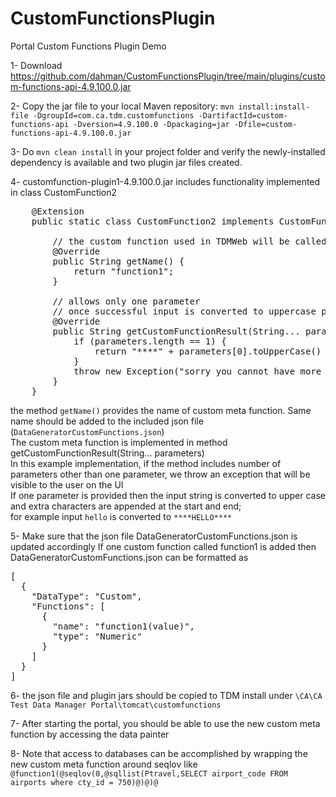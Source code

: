 # CustomFunctionsPlugin
Portal Custom Functions Plugin Demo

1- Download https://github.com/dahman/CustomFunctionsPlugin/tree/main/plugins/custom-functions-api-4.9.100.0.jar

2- Copy the jar file to your local Maven repository:
`mvn install:install-file -DgroupId=com.ca.tdm.customfunctions -DartifactId=custom-functions-api -Dversion=4.9.100.0 -Dpackaging=jar -Dfile=custom-functions-api-4.9.100.0.jar`

3- Do `mvn clean install` in your project folder and verify the newly-installed dependency is available and two plugin jar files created.

4- customfunction-plugin1-4.9.100.0.jar includes functionality implemented in class CustomFunction2

<pre>
    @Extension  
    public static class CustomFunction2 implements CustomFunctionRetriever {  
  
        // the custom function used in TDMWeb will be called function1  
        @Override  
        public String getName() {  
            return "function1";  
        }  
  
        // allows only one parameter  
        // once successful input is converted to uppercase padded with **** on both sides  
        @Override  
        public String getCustomFunctionResult(String... parameters) throws Exception {  
            if (parameters.length == 1) {  
                return "****" + parameters[0].toUpperCase() + "****";  
            }  
            throw new Exception("sorry you cannot have more than one parameter from plugin");  
        }  
    }  
</pre>
the method `getName()` provides the name of custom meta function. Same name should be added to the included json file (`DataGeneratorCustomFunctions.json`)  
The custom meta function is implemented in method getCustomFunctionResult(String... parameters)  
In this example implementation, if the method includes number of parameters other than one parameter, we throw an exception that will be visible to the user on the UI  
If one parameter is provided then the input string is converted to upper case and extra characters are appended at the start and end;   
for example input `hello` is converted to `****HELLO****`  
  
5- Make sure that the json file DataGeneratorCustomFunctions.json is updated accordingly
If one custom function called function1 is added then DataGeneratorCustomFunctions.json can be formatted as  
<pre>
[  
  {  
    "DataType": "Custom",  
    "Functions": [  
      {  
        "name": "function1(value)",  
        "type": "Numeric"  
      }  
    ]  
  }  
]  
</pre>

6- the json file and plugin jars should be copied to TDM install under `\CA\CA Test Data Manager Portal\tomcat\customfunctions`

7- After starting the portal, you should be able to use the new custom meta function by accessing the data painter 

8- Note that access to databases can be accomplished by wrapping the new custom meta function around seqlov like 
`@function1(@seqlov(0,@sqllist(Ptravel,SELECT airport_code FROM airports where cty_id = 750)@)@)@`

